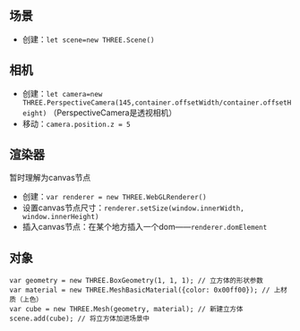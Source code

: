 ## 场景
- 创建：`let scene=new THREE.Scene()`


## 相机
- 创建：`let camera=new THREE.PerspectiveCamera(145,container.offsetWidth/container.offsetHeight)`
  （PerspectiveCamera是透视相机）
- 移动：`camera.position.z = 5`


## 渲染器
暂时理解为canvas节点
- 创建：`var renderer = new THREE.WebGLRenderer()`
- 设置canvas节点尺寸：`renderer.setSize(window.innerWidth, window.innerHeight)`
- 插入canvas节点：在某个地方插入一个dom——`renderer.domElement`


## 对象
```
var geometry = new THREE.BoxGeometry(1, 1, 1); // 立方体的形状参数
var material = new THREE.MeshBasicMaterial({color: 0x00ff00}); // 上材质（上色）
var cube = new THREE.Mesh(geometry, material); // 新建立方体
scene.add(cube); // 将立方体加进场景中
```
